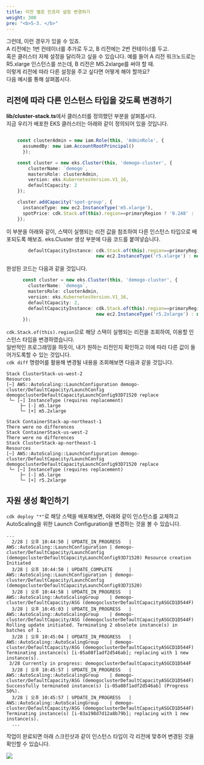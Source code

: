 ```yaml
---
title: 리전 별로 인프라 설정 변경하기
weight: 300
pre: "<b>5-3. </b>"
---
```


그런데, 이런 경우가 있을 수 있죠.  
A 리전에는 1번 컨테이너를 추가로 두고, B 리전에는 2번 컨테이너를 두고.  
혹은 클러스터 자체 설정을 달리하고 싶을 수 있습니다. 예를 들어 A 리전 워크노드로는 R5.xlarge 인스턴스를 쓰는데, B 리전은 M5.2xlarge를 써야 할 때.  
이렇게 리전에 따라 다른 설정을 주고 싶다면 어떻게 해야 할까요?  
다음 예시를 통해 살펴봅시다.


## 리전에 따라 다른 인스턴스 타입을 갖도록 변경하기
**lib/cluster-stack.ts**에서 클러스터를 정의했던 부분을 살펴봅시다.  
지금 우리가 배포한 EKS 클러스터는 아래와 같이 정의되어 있을 것입니다.  

```typescript

    const clusterAdmin = new iam.Role(this, 'AdminRole', {
      assumedBy: new iam.AccountRootPrincipal()
      });

    const cluster = new eks.Cluster(this, 'demogo-cluster', {
        clusterName: `demogo`,
        mastersRole: clusterAdmin,
        version: eks.KubernetesVersion.V1_16,
        defaultCapacity: 2
    });

    cluster.addCapacity('spot-group', {
      instanceType: new ec2.InstanceType('m5.xlarge'),
      spotPrice: cdk.Stack.of(this).region==primaryRegion ? '0.248' : '0.192'
    });


```

이 부분을 아래와 같이, 스택이 실행되는 리전 값을 참조하여 다른 인스턴스 타입으로 배포되도록 해보죠.
eks.Cluster 생성 부분에 다음 코드를 붙여넣습니다.

```typescript
        defaultCapacityInstance: cdk.Stack.of(this).region==primaryRegion? 
                                 new ec2.InstanceType('r5.xlarge') : new ec2.InstanceType('m5.2xlarge')
```

완성된 코드는 다음과 같을 것입니다.
```typescript
      const cluster = new eks.Cluster(this, 'demogo-cluster', {
        clusterName: `demogo`,
        mastersRole: clusterAdmin,
        version: eks.KubernetesVersion.V1_16,
        defaultCapacity: 2,
        defaultCapacityInstance: cdk.Stack.of(this).region==primaryRegion? 
                                 new ec2.InstanceType('r5.2xlarge') : new ec2.InstanceType('m5.2xlarge')
      });
```

`cdk.Stack.of(this).region`으로 해당 스택이 실행되는 리전을 조회하여, 이용할 인스턴스 타입을 변경하였습니다.  
일반적인 프로그래밍을 하듯이, 내가 원하는 리전인지 확인하고 이에 따라 다른 값이 들어가도록할 수 있는 것입니다.  
`cdk diff` 명령어를 활용해 변경될 내용을 조회해보면 다음과 같을 것입니다.  

```
Stack ClusterStack-us-west-2
Resources
[~] AWS::AutoScaling::LaunchConfiguration demogo-cluster/DefaultCapacity/LaunchConfig demogoclusterDefaultCapacityLaunchConfig93D71520 replace
 └─ [~] InstanceType (requires replacement)
     ├─ [-] m5.large
     └─ [+] m5.2xlarge

Stack ContainerStack-ap-northeast-1
There were no differences
Stack ContainerStack-us-west-2
There were no differences
Stack ClusterStack-ap-northeast-1
Resources
[~] AWS::AutoScaling::LaunchConfiguration demogo-cluster/DefaultCapacity/LaunchConfig demogoclusterDefaultCapacityLaunchConfig93D71520 replace
 └─ [~] InstanceType (requires replacement)
     ├─ [-] m5.large
     └─ [+] r5.2xlarge
```

## 자원 생성 확인하기
`cdk deploy "*"`로 해당 스택을 배포해보면, 아래와 같이 인스턴스를 교체하고 AutoScaling을 위한 Launch Configuration을 변경하는 것을 볼 수 있습니다.

```
...
  2/28 | 오후 10:44:50 | UPDATE_IN_PROGRESS   | AWS::AutoScaling::LaunchConfiguration | demogo-cluster/DefaultCapacity/LaunchConfig (demogoclusterDefaultCapacityLaunchConfig93D71520) Resource creation Initiated
  3/28 | 오후 10:44:50 | UPDATE_COMPLETE      | AWS::AutoScaling::LaunchConfiguration | demogo-cluster/DefaultCapacity/LaunchConfig (demogoclusterDefaultCapacityLaunchConfig93D71520)
  3/28 | 오후 10:44:58 | UPDATE_IN_PROGRESS   | AWS::AutoScaling::AutoScalingGroup    | demogo-cluster/DefaultCapacity/ASG (demogoclusterDefaultCapacityASGCD1D544F)
  3/28 | 오후 10:45:03 | UPDATE_IN_PROGRESS   | AWS::AutoScaling::AutoScalingGroup    | demogo-cluster/DefaultCapacity/ASG (demogoclusterDefaultCapacityASGCD1D544F) Rolling update initiated. Terminating 2 obsolete instance(s) in batches of 1.
  3/28 | 오후 10:45:04 | UPDATE_IN_PROGRESS   | AWS::AutoScaling::AutoScalingGroup    | demogo-cluster/DefaultCapacity/ASG (demogoclusterDefaultCapacityASGCD1D544F) Terminating instance(s) [i-05a08f1adf2d546ab]; replacing with 1 new instance(s).
 3/28 Currently in progress: demogoclusterDefaultCapacityASGCD1D544F
  3/28 | 오후 10:45:57 | UPDATE_IN_PROGRESS   | AWS::AutoScaling::AutoScalingGroup    | demogo-cluster/DefaultCapacity/ASG (demogoclusterDefaultCapacityASGCD1D544F) Successfully terminated instance(s) [i-05a08f1adf2d546ab] (Progress 50%).
  3/28 | 오후 10:45:57 | UPDATE_IN_PROGRESS   | AWS::AutoScaling::AutoScalingGroup    | demogo-cluster/DefaultCapacity/ASG (demogoclusterDefaultCapacityASGCD1D544F) Terminating instance(s) [i-03a198d7d12a8b79b]; replacing with 1 new instance(s).
  ...

```

작업이 완료되면 아래 스크린샷과 같이 인스턴스 타입이 각 리전에 맞추어 변경된 것을 확인할 수 있습니다.

![](/images/20-deploy-clusters/ap-infra-change.png)
